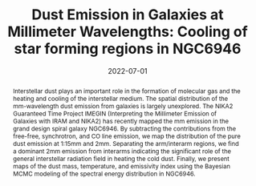 ---
title: "Dust Emission in Galaxies at Millimeter Wavelengths: Cooling of star forming regions in NGC6946"
collection: "publications"
category: "co_procs"
permalink: /publications/2022EPJWC25700016E
link: https://ui.adsabs.harvard.edu/abs/2022EPJWC.25700016E/abstract
date: 2022-07-01
venue: "mm Universe @ NIKA2 - Observing the mm Universe with the NIKA2 Camera"
citation: "Artis, E., Adam, R., Ade, P., et al. (2022), mm Universe @ NIKA2 - Observing the mm Universe with the NIKA2 Camera, 257, 00003."
abstract: "Interstellar dust plays an important role in the formation of molecular gas and the heating and cooling of the interstellar medium. The spatial distribution of the mm-wavelength dust emission from galaxies is largely unexplored. The NIKA2 Guaranteed Time Project IMEGIN (Interpreting the Millimeter Emission of Galaxies with IRAM and NIKA2) has recently mapped the mm emission in the grand design spiral galaxy NGC6946. By subtracting the contributions from the free-free, synchrotron, and CO line emission, we map the distribution of the pure dust emission at 1:15mm and 2mm. Separating the arm/interarm regions, we find a dominant 2mm emission from interarms indicating the significant role of the general interstellar radiation field in heating the cold dust. Finally, we present maps of the dust mass, temperature, and emissivity index using the Bayesian MCMC modeling of the spectral energy distribution in NGC6946."
---